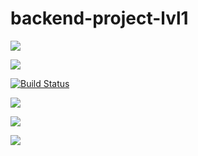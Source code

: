 # backend-project-lvl1

<a href="https://codeclimate.com/github/codeclimate/codeclimate/maintainability"><img src="https://api.codeclimate.com/v1/badges/a99a88d28ad37a79dbf6/maintainability" /></a>

<a href="https://codeclimate.com/github/codeclimate/codeclimate/test_coverage"><img src="https://api.codeclimate.com/v1/badges/a99a88d28ad37a79dbf6/test_coverage" /></a>

[![Build Status](https://travis-ci.org/Sarassswaty/backend-project-lvl1.svg?branch=master)](https://travis-ci.org/Sarassswaty/backend-project-lvl1)

<a href="https://asciinema.org/a/zlVnMxVRhypQmiZH2WoENjNvJ" target="_blank"><img src="https://asciinema.org/a/zlVnMxVRhypQmiZH2WoENjNvJ.svg" /></a>

<a href="https://asciinema.org/a/3hHYNuFd7mDlaoPGwv8MhbVJT" target="_blank"><img src="https://asciinema.org/a/3hHYNuFd7mDlaoPGwv8MhbVJT.svg" /></a>

<a href="https://asciinema.org/a/XvbbGXoqLjNtTDKGM0DHNCsAx" target="_blank"><img src="https://asciinema.org/a/XvbbGXoqLjNtTDKGM0DHNCsAx.svg" /></a>
